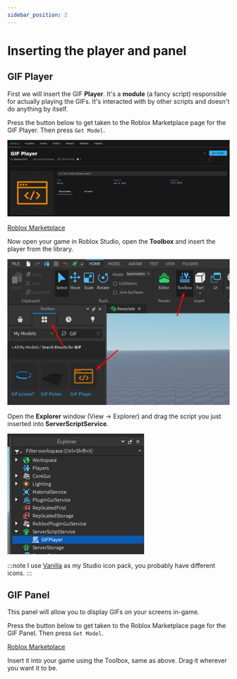 ```yaml
---
sidebar_position: 2
---
```


# Inserting the player and panel

## GIF Player

First we will insert the GIF **Player**. It's a **module** (a fancy script) responsible for actually playing the GIFs. It's interacted with by other scripts and doesn't do anything by itself.

Press the button below to get taken to the Roblox Marketplace page for the GIF Player. Then press `Get Model`.

![Screenshot](./img/get_model.png)

<a href="https://create.roblox.com/marketplace/asset/7482594999" target="_blank" class="button button--primary">Roblox Marketplace</a>

Now open your game in Roblox Studio, open the **Toolbox** and insert the player from the library.

![Screenshot](./img/insert_player.png)

Open the **Explorer** window (View -> Explorer) and drag the script you just inserted into **ServerScriptService**.

![Screenshot](./img/gifplayer_serverscriptservice.png)

:::note
I use [Vanilla](https://elttob.uk/go/vanilla) as my Studio icon pack, you probably have different icons.
:::

## GIF Panel

This panel will allow you to display GIFs on your screens in-game.

Press the button below to get taken to the Roblox Marketplace page for the GIF Panel. Then press `Get Model`.

<a href="https://create.roblox.com/marketplace/asset/7482597631" target="_blank" class="button button--primary">Roblox Marketplace</a>

Insert it into your game using the Toolbox, same as above. Drag it wherever you want it to be.
